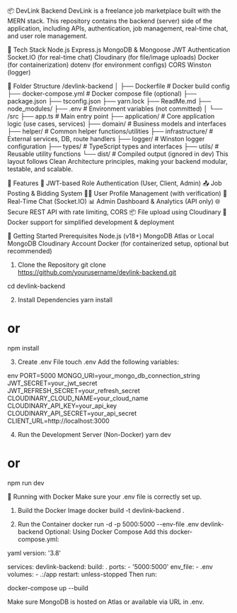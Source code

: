 📦 DevLink Backend
DevLink is a freelance job marketplace built with the MERN stack. This repository contains the backend (server) side of the application, including APIs, authentication, job management, real-time chat, and user role management.

🔧 Tech Stack
Node.js
Express.js
MongoDB & Mongoose
JWT Authentication
Socket.IO (for real-time chat)
Cloudinary (for file/image uploads)
Docker (for containerization)
dotenv (for environment configs)
CORS
Winston (logger)

📁 Folder Structure
/devlink-backend
│
├── Dockerfile              # Docker build config
├── docker-compose.yml      # Docker compose file (optional)
├── package.json
├── tsconfig.json
├── yarn.lock
├── ReadMe.md
├── node_modules/
├── .env                    # Environment variables (not committed)
│
└── /src
    ├── app.ts              # Main entry point
    ├── application/        # Core application logic (use cases, services)
    ├── domain/             # Business models and interfaces
    ├── helper/             # Common helper functions/utilities
    ├── infrastructure/     # External services, DB, route handlers
    ├── logger/             # Winston logger configuration
    ├── types/              # TypeScript types and interfaces
    ├── utils/              # Reusable utility functions
    └── dist/               # Compiled output (ignored in dev)
This layout follows Clean Architecture principles, making your backend modular, testable, and scalable.

🔑 Features
🔐 JWT-based Role Authentication (User, Client, Admin)
📤 Job Posting & Bidding System
🧑‍💼 User Profile Management (with verification)
📩 Real-Time Chat (Socket.IO)
📊 Admin Dashboard & Analytics (API only)
🌐 Secure REST API with rate limiting, CORS
📦 File upload using Cloudinary
🐳 Docker support for simplified development & deployment

🚀 Getting Started
Prerequisites
Node.js (v18+)
MongoDB Atlas or Local MongoDB
Cloudinary Account
Docker (for containerized setup, optional but recommended)

1. Clone the Repository
git clone https://github.com/yourusername/devlink-backend.git

cd devlink-backend

2. Install Dependencies
yarn install
# or
npm install

3. Create .env File
touch .env
Add the following variables:

env
PORT=5000
MONGO_URI=your_mongo_db_connection_string
JWT_SECRET=your_jwt_secret
JWT_REFRESH_SECRET=your_refresh_secret
CLOUDINARY_CLOUD_NAME=your_cloud_name
CLOUDINARY_API_KEY=your_api_key
CLOUDINARY_API_SECRET=your_api_secret
CLIENT_URL=http://localhost:3000

4. Run the Development Server (Non-Docker)
yarn dev
# or
npm run dev

🐳 Running with Docker
Make sure your .env file is correctly set up.

1. Build the Docker Image
docker build -t devlink-backend .

2. Run the Container
docker run -d -p 5000:5000 --env-file .env devlink-backend
Optional: Using Docker Compose
Add this docker-compose.yml:

yaml
version: '3.8'

services:
  devlink-backend:
    build: .
    ports:
      - '5000:5000'
    env_file:
      - .env
    volumes:
      - .:/app
    restart: unless-stopped
Then run:

docker-compose up --build

Make sure MongoDB is hosted on Atlas or available via URL in .env.